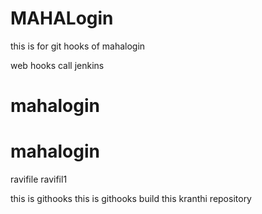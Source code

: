 # MAHALogin
this is for git hooks  of mahalogin

web hooks call jenkins




# mahalogin
# mahalogin

ravifile
ravifil1


this is githooks
this is githooks build
this kranthi repository
